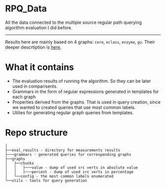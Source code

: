 # RPQ_Data

All the data connected to the multiple source regular path querying algorithm evaluation I did before.

---

Results here are mainly based on 4 graphs: `core`, `eclass`, `enzyme`, `go`. Their deeper descrtiption is [here](https://jetbrains-research.github.io/CFPQ_Data/dataset/index.html).
# What it contains
- The evaluation results of running the algorithm. So they can be later used in comparisents.
- Grammars in the form of regular expressions generated in templates for each graph
- Properties derived from the graphs. That is used in query creation, since we wanted to created queries that use most common labels.
- Utilies for generating regular graph queries from templates.



# Repo structure

```
│
├──eval_results - directory for measurements results
├───grammars - generated queries for corresponding graphs
├──graphs 
│   ├──chunks 
│   │   ├───value - dump of used src verts in absolute value
│   │   ├───percent - dump of used src verts in percentage
│   └──config - the most common labels enumerated
└──utils - tools for query generation

```